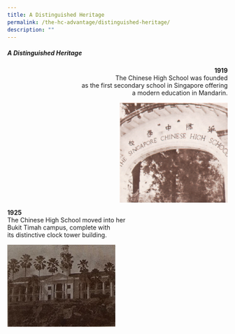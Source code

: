 ```yaml
---
title: A Distinguished Heritage
permalink: /the-hc-advantage/distinguished-heritage/
description: ""
---
```

##### A Distinguished Heritage

<p align="right"><b>1919</b><br>The Chinese High School was founded<br> as the first secondary school in Singapore offering<br> a modern education in Mandarin.</p>

<img align="right" style="width:49%" src="/images/1919image.png">
<br clear="right">

<p align="left"><b>1925</b><br>The Chinese High School moved into her<br> Bukit Timah campus, complete with <br>its distinctive clock tower building.</p>

<img align="left" style="width:49%" src="/images/1925image.png">
<br clear="left">


